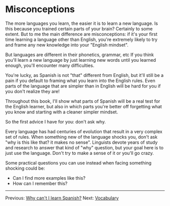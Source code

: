 # Misconceptions

The more languages you learn, the easier it is to learn a new language.
Is this because you trained certain parts of your brain? Certainly to some extent.
But to me the main difference are misconceptions: if it's your first time learning a language other than English, you're extremely likely to try and frame any new knowledge into your "English mindset".

But languages are different in their phonetics, grammar, etc
If you think you'll learn a new language by just learning new words until you learned enough, you'll encounter many difficulties.

You're lucky, as Spanish is not "that" different from English, but it'll still be a pain if you default to framing what you learn into the English rules.
Even parts of the language that are simpler than in English will be hard for you if you don't realize they are!

Throughout this book, I'll show what parts of Spanish will be a real test for the English learner, but also in which parts you're better off forgetting what you know and starting with a cleaner simpler mindset.

So the first advice I have for you: don't ask why.

Every language has had centuries of evolution that result in a very complex set of rules.
When something new of the language shocks you, don't ask "why is this like that? it makes no sense".
Linguists devote years of study and research to answer that kind of "why" question, but your goal here is to just use the language.
Don't try to make a sense of it or you'll go crazy.

Some practical questions you can use instead when facing something shocking could be:

 - Can I find more examples like this?
 - How can I remember this?

---

Previous: [Why can't I learn Spanish?](intro.html)
Next: [Vocabulary](vocabulary.html)
